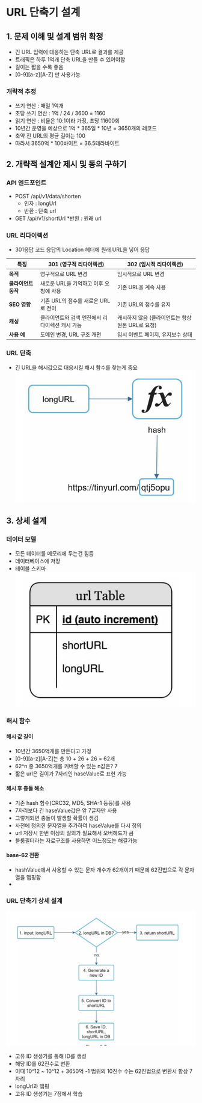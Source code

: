 # URL 단축기 설계

## 1. 문제 이해 및 설계 범위 확정
* 긴 URL 입력에 대응하는 단축 URL로 결과를 제공
* 트래픽은 하루 1억개 단축 URL을 만들 수 있어야함
* 길이는 짧을 수록 좋음
* [0-9][a-z][A-Z] 만 사용가능

### 개략적 추정
* 쓰기 연산 : 매일 1억개
* 초당 쓰기 연산 : 1억 / 24 / 3600 = 1160
* 읽기 연산 : 비율은 10:1이라 가정, 초당 11600회
* 10년간 운영을 예상으로 1억 * 365일 * 10년 = 3650개의 레코드
* 축약 전 URL의 평균 길이는 100
* 따라서 3650억 * 100바이트 = 36.5테라바이트

## 2. 개략적 설계안 제시 및 동의 구하기

### API 엔드포인트
* POST /api/v1/data/shorten
    * 인자 : longUrl
    * 반환 : 단축 url
* GET /api/v1/shortUrl
    *반환 : 원래 url

### URL 리다이렉션
* 301응답 코드 응답의 Location 헤더에 원래 URL을 넣어 응답

| **특징**             | **301 (영구적 리다이렉션)**           | **302 (임시적 리다이렉션)**           |
|---------------------|------------------------------------|------------------------------------|
| **목적**             | 영구적으로 URL 변경                  | 임시적으로 URL 변경                  |
| **클라이언트 동작**    | 새로운 URL을 기억하고 이후 요청에 사용     | 기존 URL을 계속 사용                   |
| **SEO 영향**         | 기존 URL의 점수를 새로운 URL로 전이       | 기존 URL의 점수를 유지                  |
| **캐싱**             | 클라이언트와 검색 엔진에서 리다이렉션 캐시 가능 | 캐시하지 않음 (클라이언트는 항상 원본 URL로 요청) |
| **사용 예**          | 도메인 변경, URL 구조 개편             | 임시 이벤트 페이지, 유지보수 상태         |


### URL 단축
* 긴 URL을 해시값으로 대응시킬 해시 함수를 찾는게 중요
![8-3](../system-design-interview/images/8-3.png)

## 3. 상셰 설계
### 데이터 모델
* 모든 데이터를 메모리에 두는건 힘듬
* 데이터베이스에 저장
* 테이블 스키마
![8-4](../system-design-interview/images/8-4.png)

### 해시 함수
#### 해시 값 길이
* 10년간 3650억개를 만든다고 가정
* [0-9][a-z][A-Z]는 총 10 + 26 + 26 = 62개
* 62^n 중 3650억개를 커버할 수 있는 n값은? 7
* 짧은 url은 길이가 7자리인 haseValue로 표현 가능

#### 해시 후 충돌 해소
* 기존 hash 함수(CRC32, MD5, SHA-1 등등)를 사용
* 7자리보다 긴 haseValue값은 앞 7글자만 사용
* 그렇게되면 충돌이 발생할 확률이 생김
* 사전에 정의한 문자열을 추가하여 haseValue를 다시 정의
* url 저장시 한번 이상의 질의가 필요해서 오버헤드가 큼
* 블룸필터라는 자료구조를 사용하면 어느정도는 해결가능

#### base-62 전환
* hashValue에서 사용할 수 있는 문자 개수가 62개이기 때문에 62진법으로 각 문자열을 맵핑함
* 
### URL 단축기 상세 설계
![8-7](../system-design-interview/images/8-7.png)
* 고유 ID 생성기를 통해 ID를 생성
* 해당 ID를 62진수로 변환
* 이때 10^12 ~ 10^12 + 3650억 -1 범위의 10진수 수는 62진법으로 변환시 항상 7자리
* longUrl과 맵핑
* 고유 ID 생성기는 7장에서 학습

